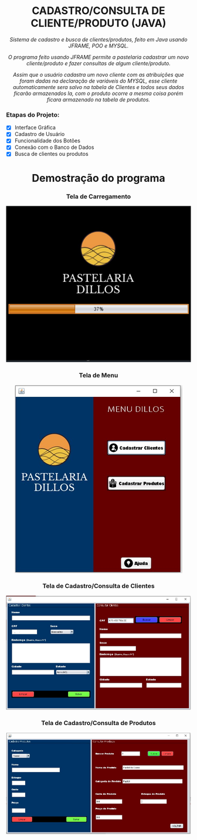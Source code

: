 <h1 align= "center">CADASTRO/CONSULTA DE CLIENTE/PRODUTO (JAVA)</h1>
<p align= "center"><i>Sistema de cadastro e busca de clientes/produtos, feito em Java usando JFRAME, POO e MYSQL.</p></i>
<p align="center"><i>O programa feito usando JFRAME permite a pastelaria cadastrar um novo cliente/produto e fazer consultas de algum cliente/produto.</p></i>
<p align="center"><i>Assim que o usuário cadastra um novo cliente com as atribuições que foram dadas na declaração de variáveis do MYSQL, esse cliente automaticamente sera salvo na tabela de Clientes e todos seus dados ficarão armazenados la, com o produto ocorre a mesma coisa porém ficara armazenado na tabela de produtos.</p></i>



<h3>Etapas do Projeto:</h3>

- [x] Interface Gráfica
- [x] Cadastro de Usuário
- [x] Funcionalidade dos Botões
- [x] Conexão com o Banco de Dados
- [x] Busca de clientes ou produtos 
<h1 align= "center">Demostração do programa</h1>

<h3 align="center">Tela de Carregamento</h3>

<p align ="center">
<img src ="https://raw.githubusercontent.com/matheusoliveira3/CadastroClientesAPP/main/images/Tela%20de%20carregamento.png"</>


<h3 align="center">Tela de Menu</h3>

<p align ="center">
 <img src ="https://raw.githubusercontent.com/matheusoliveira3/CadastroClientesAPP/main/images/Tela%20de%20menu.png"</>



<h3 align="center">Tela de Cadastro/Consulta de Clientes</h3>

<p align ="center">
 <img src ="https://raw.githubusercontent.com/matheusoliveira3/CadastroClientesAPP/main/images/Tela%20de%20cadastro%20de%20clientes.png"</>


<h3 align="center">Tela de Cadastro/Consulta de Produtos

<p align ="center">
  <img src ="https://raw.githubusercontent.com/matheusoliveira3/CadastroClientesAPP/main/images/Tela%20de%20cadastro%20de%20produtos.png"</>

